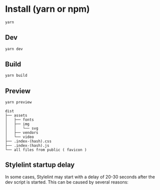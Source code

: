 # Install (yarn or npm)

```bash
yarn
```

## Dev

```bash
yarn dev
```

## Build

```bash
yarn build
```

## Preview

```bash
yarn preview
```

    dist
    ├── assets
    │   ├── fonts
    │   ├── img
    │   │   └── svg
    │   ├── vendors
    │   └── video
    ├── .index-(hash).css
    ├── .index-(hash).js
    └── all files from public ( favicon )

## Stylelint startup delay

In some cases, Stylelint may start with a delay of 20-30 seconds after the dev script is started. This can be caused by several reasons:

